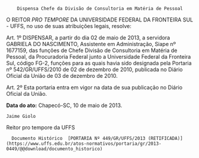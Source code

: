         Dispensa Chefe da Divisão de Consultoria em Matéria de Pessoal  

O REITOR *PRO TEMPORE* DA UNIVERSIDADE FEDERAL DA FRONTEIRA SUL - UFFS, no uso de suas atribuições legais, resolve:

 Art. 1º DISPENSAR, a partir do dia 02 de maio de 2013, a servidora GABRIELA DO NASCIMENTO, Assistente em Administração, Siape nº 1677159, das funções de Chefe Divisão de Consultoria em Matéria de Pessoal, da Procuradoria Federal junto a Universidade Federal da Fronteira Sul, código FG-2, funções para as quais havia sido designada pela Portaria nº 542/GR/UFFS/2010 de 02 de dezembro de 2010, publicada no Diário Oficial da União de 03 de dezembro de 2010.

 Art. 2º Esta portaria entra em vigor na data de sua publicação no Diário Oficial da União.

  

   **Data do ato:** Chapecó-SC, 10 de maio de 2013.   
 

    Jaime Giolo   
 Reitor pro tempore da UFFS 

      Documento Histórico  [PORTARIA Nº 449/GR/UFFS/2013 (RETIFICADA)](https://www.uffs.edu.br/atos-normativos/portaria/gr/2013-0449/@@download/documento_historico)     
      